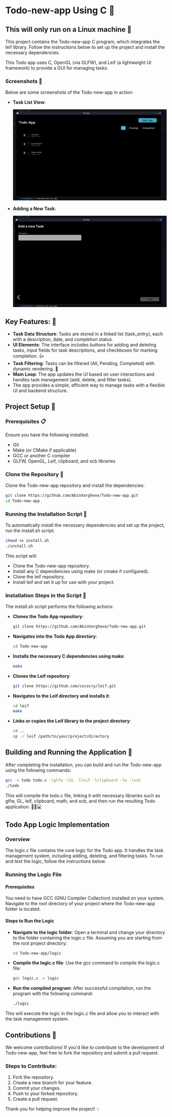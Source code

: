 # Todo-new-app Using C 🚀

## ****This will only run on a Linux machine 🐧****

This project contains the Todo-new-app C program, which integrates the leif library. Follow the instructions below to set up the project and install the necessary dependencies.

This Todo app uses C, OpenGL (via GLFW), and Leif (a lightweight UI framework) to provide a GUI for managing tasks.

### Screenshots 📸

Below are some screenshots of the Todo-new-app in action:

- **Task List View**:

  ![1731266201874](images/1731266201874.png)
- **Adding a New Task**:

  ![1731266080148](images/1731266080148.png)

## Key Features: 🌟

- **Task Data Structure**: Tasks are stored in a linked list (task_entry), each with a description, date, and completion status.
- **UI Elements**: The interface includes buttons for adding and deleting tasks, input fields for task descriptions, and checkboxes for marking completion. 👍
- **Task Filtering**: Tasks can be filtered (All, Pending, Completed) with dynamic rendering. 🔄
- **Main Loop**: The app updates the UI based on user interactions and handles task management (add, delete, and filter tasks).
- The app provides a simple, efficient way to manage tasks with a flexible UI and backend structure.

## Project Setup 🔧

### Prerequisites 📋

Ensure you have the following installed:

- Git
- Make (or CMake if applicable)
- GCC or another C compiler
- GLFW, OpenGL, Leif, clipboard, and xcb libraries

### Clone the Repository 📂

Clone the Todo-new-app repository and install the dependencies:

```bash
git clone https://github.com/AbinVarghexe/Todo-new-app.git
cd Todo-new-app
```

### Running the Installation Script 🚦

To automatically install the necessary dependencies and set up the project, run the install.sh script:

```bash
chmod +x install.sh
./install.sh
```

This script will:

- Clone the Todo-new-app repository.
- Install any C dependencies using make (or cmake if configured).
- Clone the leif repository.
- Install leif and set it up for use with your project.

### Installation Steps in the Script 📜

The install.sh script performs the following actions:

- **Clones the Todo App repository**:

  ```bash
  git clone https://github.com/AbinVarghexe/Todo-new-app.git
  ```
- **Navigates into the Todo App directory**:

  ```bash
  cd Todo-new-app
  ```
- **Installs the necessary C dependencies using make**:

  ```bash
  make
  ```
- **Clones the Leif repository**:

  ```bash
  git clone https://github.com/cococry/leif.git
  ```
- **Navigates to the Leif directory and installs it**:

  ```bash
  cd leif
  make
  ```
- **Links or copies the Leif library to the project directory**:

  ```bash
  cd ..
  cp -r leif /path/to/your/project/directory
  ```

## Building and Running the Application 🚀

After completing the installation, you can build and run the Todo-new-app using the following commands:

```bash
gcc -o todo todo.c -lglfw -lGL -lleif -lclipboard -lm -lxcb
./todo
```

This will compile the todo.c file, linking it with necessary libraries such as glfw, GL, leif, clipboard, math, and xcb, and then run the resulting Todo application. 🏃‍♂️💻

## Todo App Logic Implementation

### Overview

The logic.c file contains the core logic for the Todo app. It handles the task management system, including adding, deleting, and filtering tasks. To run and test the logic, follow the instructions below.

### Running the Logic File

#### Prerequisites

You need to have GCC (GNU Compiler Collection) installed on your system.
Navigate to the root directory of your project where the Todo-new-app folder is located.

#### Steps to Run the Logic

- **Navigate to the logic folder**:
  Open a terminal and change your directory to the folder containing the logic.c file. Assuming you are starting from the root project directory:

  ```bash
  cd Todo-new-app/logic
  ```
- **Compile the logic.c file**:
  Use the gcc command to compile the logic.c file:

  ```bash
  gcc logic.c -o logic
  ```
- **Run the compiled program**:
  After successful compilation, run the program with the following command:

  ```bash
  ./logic
  ```

This will execute the logic in the logic.c file and allow you to interact with the task management system.

## Contributions 🙌

We welcome contributions! If you'd like to contribute to the development of Todo-new-app, feel free to fork the repository and submit a pull request.

### Steps to Contribute:

1. Fork the repository.
2. Create a new branch for your feature.
3. Commit your changes.
4. Push to your forked repository.
5. Create a pull request.

Thank you for helping improve the project! 💡
